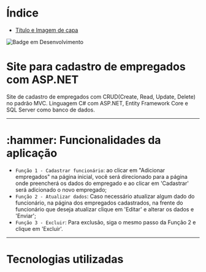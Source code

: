 <!DOCTYPE html>
<html lang="en">

# Índice

* [Título e Imagem de capa](#Título-e-Imagem-de-capa)



![Badge em Desenvolvimento](http://img.shields.io/static/v1?label=STATUS&message=EM%20DESENVOLVIMENTO&color=GREEN&style=for-the-badge)

<h1>Site para cadastro de empregados com ASP.NET</h1>
Site de cadastro de empregados com CRUD(Create, Read, Update, Delete) no padrão MVC. Linguagem C# com ASP.NET, Entity Framework Core e SQL Server como banco de dados.

<hr>

<h1>:hammer: Funcionalidades da aplicação</h1>

- `Função 1 - Cadastrar funcionário`: ao clicar em "Adicionar empregados" na página inicial, você será direcionado para a página onde preencherá os dados do empregado e ao clicar em 'Cadastrar' será adicionado o novo empregado;
- `Função 2 - Atualizar dados`: Caso necessário atualizar algum dado do funcionário, na página dos empregados cadastrados, na frente do funcionário que deseja atualizar clique em 'Editar' e alterar os dados e 'Enviar';
- `Função 3 - Excluir`: Para exclusão, siga o mesmo passo da Função 2 e clique em 'Excluir'.

<hr>

<h1>Tecnologias utilizadas</h1>
